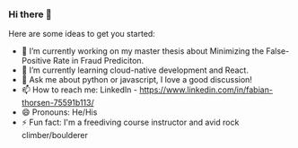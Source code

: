 ### Hi there 👋

Here are some ideas to get you started:

- 🔭 I’m currently working on my master thesis about Minimizing the False-Positive Rate in Fraud Prediciton.
- 🌱 I’m currently learning cloud-native development and React.
- 💬 Ask me about python or javascript, I love a good discussion!
- 📫 How to reach me: LinkedIn - https://www.linkedin.com/in/fabian-thorsen-75591b113/
- 😄 Pronouns: He/His
- ⚡ Fun fact: I'm a freediving course instructor and avid rock climber/boulderer
